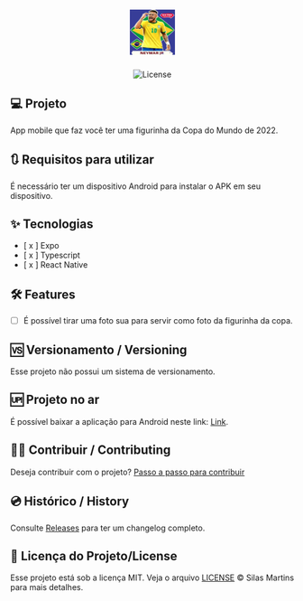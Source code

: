 <h1 align="center">
  <img alt="Figurinha Copa" height="80" title="Plant Manager" src="./assets/icon.png" />
</h1>

<p align="center">
  <img alt="License" src="https://img.shields.io/github/license/silasfmartins/figurinha-copa-react-native">
</p>

## 💻 Projeto
App mobile que faz você ter uma figurinha da Copa do Mundo de 2022.

## 🔃 Requisitos para utilizar

É necessário ter um dispositivo Android para instalar o APK em seu dispositivo.

## ✨ Tecnologias

-   [ x ] Expo
-   [ x ] Typescript
-   [ x ] React Native

## :hammer_and_wrench: Features 

-   [ ] É possível tirar uma foto sua para servir como foto da figurinha da copa.

## 🆚 Versionamento / Versioning

Esse projeto não possui um sistema de versionamento.

## 🆙 Projeto no ar

É possível baixar a aplicação para Android neste link: [Link](https://drive.google.com/file/d/1XW4tRqs6kouhi3YFS1uoGVL0Zh8LLCh2/view?usp=sharing).

## 👨‍💻 Contribuir / Contributing

Deseja contribuir com o projeto? [Passo a passo para contribuir](https://github.com/silasfmartins/figurinha-copa-react-native/blob/master/Contributing.md)

## 💿 Histórico / History

Consulte [Releases](https://github.com/silasfmartins/figurinha-copa-react-native/releases) para ter um changelog completo.

## 📄 Licença do Projeto/License

Esse projeto está sob a licença MIT. Veja o arquivo [LICENSE](https://github.com/silasfmartins/figurinha-copa-react-native/blob/main/LICENSE) © Silas Martins para mais detalhes.

<br />
